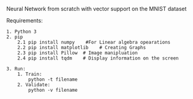 Neural Network from scratch with vector support on the MNIST dataset

Requirements:

    1. Python 3
    2. pip
        2.1 pip install numpy    #For Linear algebra opearations
        2.2 pip install matplotlib    # Creating Graphs
        2.3 pip install Pillow  # Image manipluation
        2.4 pip install tqdm    # Display information on the screen

    3. Run:
        1. Train:
            python -t filename
        2. Validate:
            python -v filename
    
